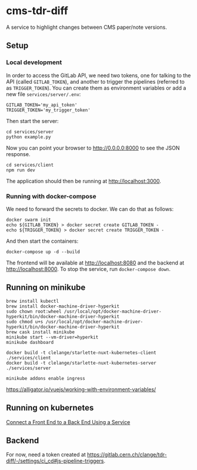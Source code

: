 # cms-tdr-diff

A service to highlight changes between CMS paper/note versions.

## Setup

### Local development

In order to access the GitLab API, we need two tokens, one for talking to the API (called `GITLAB_TOKEN`), and another to trigger the pipelines (referred to as `TRIGGER_TOKEN`). You can create them as environment variables or add a new file `services/server/.env`:

```shell
GITLAB_TOKEN='my_api_token'
TRIGGER_TOKEN='my_trigger_token'
```

Then start the server:

```shell
cd services/server
python example.py
```

Now you can point your browser to <http://0.0.0.0:8000> to see the JSON response.

```shell
cd services/client
npm run dev
```

The application should then be running at <http://localhost:3000>.

### Running with docker-compose

We need to forward the secrets to docker. We can do that as follows:

```shell
docker swarm init
echo ${GITLAB_TOKEN} > docker secret create GITLAB_TOKEN -
echo ${TRIGGER_TOKEN} > docker secret create TRIGGER_TOKEN -
```

And then start the containers:

```shell
docker-compose up -d --build
```

The frontend will be available at [http://localhost:8080](http://localhost:8080) and the backend at [http://localhost:8000](http://localhost:8000). To stop the service, run `docker-compose down`.

## Running on minikube

```shell
brew install kubectl
brew install docker-machine-driver-hyperkit
sudo chown root:wheel /usr/local/opt/docker-machine-driver-hyperkit/bin/docker-machine-driver-hyperkit
sudo chmod u+s /usr/local/opt/docker-machine-driver-hyperkit/bin/docker-machine-driver-hyperkit
brew cask install minikube
minikube start --vm-driver=hyperkit
minikube dashboard
```

```shell
docker build -t clelange/starlette-nuxt-kubernetes-client ./services/client
docker build -t clelange/starlette-nuxt-kubernetes-server ./services/server
```

```shell
minikube addons enable ingress
```

https://alligator.io/vuejs/working-with-environment-variables/

## Running on kubernetes

[Connect a Front End to a Back End Using a Service](https://kubernetes.io/docs/tasks/access-application-cluster/connecting-frontend-backend/)

## Backend

For now, need a token created at <https://gitlab.cern.ch/clange/tdr-diff/-/settings/ci_cd#js-pipeline-triggers>.
